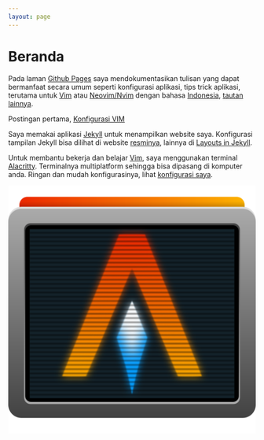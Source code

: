 ```yaml
---
layout: page
---
```


# Beranda

Pada laman [Github Pages](https://pages.github.com/) saya mendokumentasikan tulisan yang dapat bermanfaat secara umum seperti konfigurasi aplikasi, tips trick aplikasi, terutama untuk [Vim](https://www.vim.org/) atau [Neovim/Nvim](https://neovim.io/) dengan bahasa [Indonesia](https://bipa.ut.ac.id/), [tautan lainnya](https://bipa.kemdikbud.go.id/belajar).  

Postingan pertama, [Konfigurasi VIM](_posts/2022-06-23-konfigurasi-vim.md)

Saya memakai aplikasi [Jekyll](https://jekyllrb.com/) untuk menampilkan website saya. Konfigurasi tampilan Jekyll bisa dilihat di website [resminya](https://jekyllrb.com/), lainnya di [Layouts in Jekyll](https://cloudcannon.com/community/learn/jekyll-tutorial/introduction-to-jekyll-layouts/).

Untuk membantu bekerja dan belajar [Vim](https://www.vim.org/), saya menggunakan terminal [Alacritty](https://alacritty.org/). Terminalnya multiplatform sehingga bisa dipasang di komputer anda. Ringan dan mudah konfigurasinya, lihat [konfigurasi saya](https://github.com/ihsanpraditya/ihsanpraditya.github.io/tree/main/files/alacritty.yml).  

[![Alacritty Image](https://raw.githubusercontent.com/alacritty/alacritty/master/extra/logo/compat/alacritty-term%2Bscanlines.png)](https://alacritty.org/)
<pre>















</pre>
